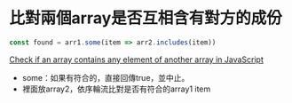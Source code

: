 # 比對兩個array是否互相含有對方的成份

```jsx
const found = arr1.some(item => arr2.includes(item))
```

[Check if an array contains any element of another array in JavaScript](https://stackoverflow.com/questions/16312528/check-if-an-array-contains-any-element-of-another-array-in-javascript)

- some：如果有符合的，直接回傳true，並中止。
- 裡面放array2，依序輪流比對是否有符合的array1 item

